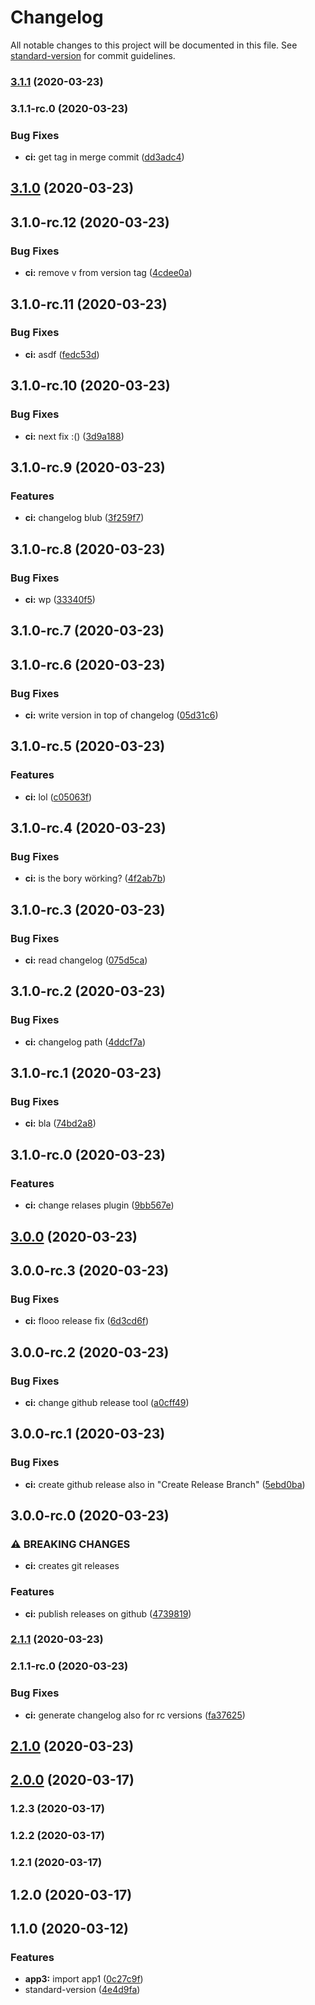 # Changelog

All notable changes to this project will be documented in this file. See [standard-version](https://github.com/conventional-changelog/standard-version) for commit guidelines.

### [3.1.1](https://github.com/MichaRedM/gatest/compare/v3.1.1-rc.0...v3.1.1) (2020-03-23)

### 3.1.1-rc.0 (2020-03-23)


### Bug Fixes

* **ci:** get tag in merge commit ([dd3adc4](https://github.com/MichaRedM/gatest/commit/dd3adc4e7b70815d2ab1f4aafbe393504e953155))

## [3.1.0](https://github.com/MichaRedM/gatest/compare/v3.1.0-rc.12...v3.1.0) (2020-03-23)

## 3.1.0-rc.12 (2020-03-23)


### Bug Fixes

* **ci:** remove v from version tag ([4cdee0a](https://github.com/MichaRedM/gatest/commit/4cdee0a4728c31db247a68c7b65541fc93b00ab3))

## 3.1.0-rc.11 (2020-03-23)


### Bug Fixes

* **ci:** asdf ([fedc53d](https://github.com/MichaRedM/gatest/commit/fedc53dcd800e02dec2c27d92c51e4ae61aec6dc))

## 3.1.0-rc.10 (2020-03-23)


### Bug Fixes

* **ci:** next fix :() ([3d9a188](https://github.com/MichaRedM/gatest/commit/3d9a1881cf4a6eab3cbbca4dd9e7956b6d124c76))

## 3.1.0-rc.9 (2020-03-23)


### Features

* **ci:** changelog blub ([3f259f7](https://github.com/MichaRedM/gatest/commit/3f259f7414af8fd0743ca93ae9fe77e84ce670b0))

## 3.1.0-rc.8 (2020-03-23)


### Bug Fixes

* **ci:** wp ([33340f5](https://github.com/MichaRedM/gatest/commit/33340f5a2aef05664c343e4106efc338faead1c5))

## 3.1.0-rc.7 (2020-03-23)

## 3.1.0-rc.6 (2020-03-23)


### Bug Fixes

* **ci:** write version in top of changelog ([05d31c6](https://github.com/MichaRedM/gatest/commit/05d31c6bd94a06dcfd8335404ff56a95c0d8bfd4))

## 3.1.0-rc.5 (2020-03-23)


### Features

* **ci:** lol ([c05063f](https://github.com/MichaRedM/gatest/commit/c05063f824d95b8cc4564efafa1c42513fb5ee24))

## 3.1.0-rc.4 (2020-03-23)


### Bug Fixes

* **ci:** is the bory wörking? ([4f2ab7b](https://github.com/MichaRedM/gatest/commit/4f2ab7b0bf5cf8c0f1486ea7681af08e2879ede1))

## 3.1.0-rc.3 (2020-03-23)


### Bug Fixes

* **ci:** read changelog ([075d5ca](https://github.com/MichaRedM/gatest/commit/075d5cad87ee0fd432138a8857801dd9dff212d8))

## 3.1.0-rc.2 (2020-03-23)


### Bug Fixes

* **ci:** changelog path ([4ddcf7a](https://github.com/MichaRedM/gatest/commit/4ddcf7a3ab5e5a63911e4665b6b1585142e85da1))

## 3.1.0-rc.1 (2020-03-23)


### Bug Fixes

* **ci:** bla ([74bd2a8](https://github.com/MichaRedM/gatest/commit/74bd2a885b0642076929337a51d5ba277a789ff3))

## 3.1.0-rc.0 (2020-03-23)


### Features

* **ci:** change relases plugin ([9bb567e](https://github.com/MichaRedM/gatest/commit/9bb567e9dbf04b4ce1791c017de84dcbba9708df))

## [3.0.0](https://github.com/MichaRedM/gatest/compare/v3.0.0-rc.3...v3.0.0) (2020-03-23)

## 3.0.0-rc.3 (2020-03-23)


### Bug Fixes

* **ci:** flooo release fix ([6d3cd6f](https://github.com/MichaRedM/gatest/commit/6d3cd6f3f3acb0e797a52e7eead9c62e842d42f4))

## 3.0.0-rc.2 (2020-03-23)


### Bug Fixes

* **ci:** change github release tool ([a0cff49](https://github.com/MichaRedM/gatest/commit/a0cff492487487b4c663a4d67240a351b337c4e7))

## 3.0.0-rc.1 (2020-03-23)


### Bug Fixes

* **ci:** create github release also in "Create Release Branch" ([5ebd0ba](https://github.com/MichaRedM/gatest/commit/5ebd0ba86f20ab527e29b9ae8c6ce6763c7ee888))

## 3.0.0-rc.0 (2020-03-23)


### ⚠ BREAKING CHANGES

* **ci:** creates git releases

### Features

* **ci:** publish releases on github ([4739819](https://github.com/MichaRedM/gatest/commit/47398192a246b4c314f91e86205104bea14b4a5b))

### [2.1.1](https://github.com/MichaRedM/gatest/compare/v2.1.1-rc.0...v2.1.1) (2020-03-23)

### 2.1.1-rc.0 (2020-03-23)


### Bug Fixes

* **ci:** generate changelog also for rc versions ([fa37625](https://github.com/MichaRedM/gatest/commit/fa37625261be51c50ac80d9b1adab62c293dd849))

## [2.1.0](https://github.com/MichaRedM/gatest/compare/v2.1.0-rc.0...v2.1.0) (2020-03-23)

## [2.0.0](https://github.com/MichaRedM/gatest/compare/v2.0.0-rc.0...v2.0.0) (2020-03-17)

### 1.2.3 (2020-03-17)

### 1.2.2 (2020-03-17)

### 1.2.1 (2020-03-17)

## 1.2.0 (2020-03-17)

## 1.1.0 (2020-03-12)


### Features

* **app3:** import app1 ([0c27c9f](https://github.com/MichaRedM/gatest/commit/0c27c9f20d2bdd26854dfa346854e4c1a5f2952d))
* standard-version ([4e4d9fa](https://github.com/MichaRedM/gatest/commit/4e4d9fa59b0d37d2788fe158c92e46b3ed6cb9f9))
